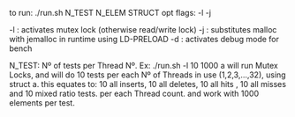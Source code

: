 to run:
./run.sh N_TEST N_ELEM STRUCT
opt flags: -l -j

-l : activates mutex lock (otherwise read/write lock)
-j : substitutes malloc with jemalloc in runtime using LD-PRELOAD
-d : activates debug mode for bench

N_TEST: Nº of tests per Thread Nº. 
Ex: ./run.sh -l 10 1000 a
will run Mutex Locks, and will do 10 tests per each Nº of Threads in use (1,2,3,...,32), using struct a.
this equates to: 10 all inserts, 10 all deletes, 10 all hits , 10 all misses and 10 mixed ratio tests. per each Thread count. and work with 1000 elements per test.